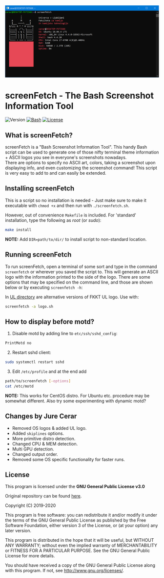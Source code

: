 ![UL_logo](doc/demo.png)

# screenFetch - The Bash Screenshot Information Tool

![Version](https://img.shields.io/badge/Version-3.9.1-blue.svg)
[![Bash](https://img.shields.io/badge/Made_with-bash-light_green.svg)](https://www.gnu.org/software/bash/)
[![License](https://img.shields.io/badge/License-GNU_GPL_v3.0-red.svg)](https://www.gnu.org/licenses/gpl-3.0.html)

## What is screenFetch?
screenFetch is a "Bash Screenshot Information Tool". This handy Bash
script can be used to generate one of those nifty terminal theme
information + ASCII logos you see in everyone's screenshots nowadays.  
There are options to specify no ASCII art, colors, taking a
screenshot upon displaying info, and even customizing the screenshot
command! This script is very easy to add to and can easily be extended.

## Installing screenFetch
This is a script so no installation is needed - Just make sure to make it executable with `chmod +x` and then run with `./screenfetch.sh`.  

However, out of convenience `Makefile` is included. For 'standard' installation, type the following as *root* (or *sudo*):
```bash
make install
```
**NOTE:** Add `DIR=path/to/dir/` to install script to non-standard location.  

## Running screenFetch
To run screenFetch, open a terminal of some sort and type in the command `screenfetch`
or wherever you saved the script to. This will generate an ASCII logo with the
information printed to the side of the logo. There are some options that may be
specified on the command line, and those are shown below or by executing `screenfetch -h`:

In [UL directory](UL/) are alternative versions of FKKT UL logo. Use with:
```bash
screenfetch -a logo.sh
```

## How to display before motd?
1. Disable motd by adding line to `etc/ssh/sshd_config`:
```bash
PrintMotd no  
```

2. Restart sshd client:
```bash
sudo systemctl restart sshd
```

3. Edit `/etc/profile` and at the end add
```bash
path/to/screenfetch [-options]
cat /etc/motd
```

**NOTE:** This works for CentOS distro. For Ubuntu etc. procedure may be somewhat different. Also try some experimenting with dynamic motd?

## Changes by Jure Cerar
- Removed OS logos & added UL logo.   
- Added `skiplines` options.
- More primitive distro detection.   
- Changed CPU & MEM detection.
- Multi GPU detection.  
- Changed output order.
- Removed some OS specific functionality for faster runs.

## License
This program is licensed under the **GNU General Public License v3.0**

Original repository can be found [here](https://github.com/KittyKatt/screenFetch).

Copyright (C) 2019-2020

This program is free software: you can redistribute it and/or modify it under the terms of the GNU General Public License as published by the Free Software Foundation, either version 3 of the License, or (at your option) any later version.

This program is distributed in the hope that it will be useful, but WITHOUT ANY WARRANTY; without even the implied warranty of MERCHANTABILITY or FITNESS FOR A PARTICULAR PURPOSE. See the GNU General Public License for more details.

You should have received a copy of the GNU General Public License along with this program. If not, see http://www.gnu.org/licenses/.
